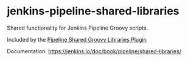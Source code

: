 # jenkins-pipeline-shared-libraries
Shared functionality for Jenkins Pipeline Groovy scripts.

Included by the [Pipeline Shared Groovy Libraries Plugin](https://wiki.jenkins.io/display/JENKINS/Pipeline+Shared+Groovy+Libraries+Plugin)

Documentation: <https://jenkins.io/doc/book/pipeline/shared-libraries/>
